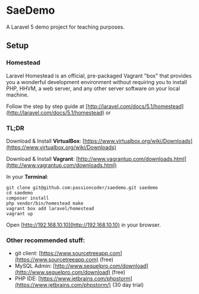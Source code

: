 # SaeDemo

A Laravel 5 demo project for teaching purposes. 


## Setup

### Homestead

Laravel Homestead is an official, pre-packaged Vagrant "box" that provides you a wonderful development environment without requiring you to install PHP, HHVM, a web server, and any other server software on your local machine.

Follow the step by step guide at [http://laravel.com/docs/5.1/homestead](http://laravel.com/docs/5.1/homestead) or

### TL;DR

Download & Install __VirtualBox__:
[https://www.virtualbox.org/wiki/Downloads](https://www.virtualbox.org/wiki/Downloads)

Download & Install __Vagrant__:
[http://www.vagrantup.com/downloads.html](http://www.vagrantup.com/downloads.html)

In your __Terminal__:
	
	git clone git@github.com:passioncoder/saedemo.git saedemo
	cd saedemo
	composer install
	php vendor/bin/homestead make
	vagrant box add laravel/homestead
	vagrant up

Open [http://192.168.10.10](http://192.168.10.10) in your browser.

### Other recommended stuff:

- git client: [https://www.sourcetreeapp.com](https://www.sourcetreeapp.com) (free)
- MySQL Admin: [http://www.sequelpro.com/download](http://www.sequelpro.com/download) (free)
- PHP IDE: [https://www.jetbrains.com/phpstorm](https://www.jetbrains.com/phpstorm/) (30 day trial)


